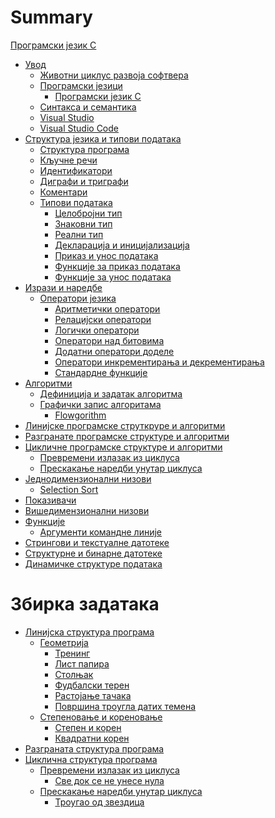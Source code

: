 # Summary

[Програмски језик C](./README.md)

- [Увод](./introduction.md)
  - [Животни циклус развоја софтвера](./sdlc.md)
  - [Програмски језици](./programminglanguages.md)
    - [Програмски језик C](./cprogramminglanguage.md)
  - [Синтакса и семантика](./syntaxandsemantics.md)
  - [Visual Studio](./visualstudio.md)
  - [Visual Studio Code](./vscode.md)
- [Структура језика и типови података](./clanguagestructure.md)
  - [Структура програма](./cprogramstructure.md)
  - [Кључне речи](./ckeywords.md)
  - [Идентификатори](./cidentifiers.md)
  - [Диграфи и триграфи](./digraphstrigraphs.md)
  - [Коментари](./comments.md)
  - [Типови података](./datatypes.md)
    - [Целобројни тип](./integertype.md)
    - [Знаковни тип](./charactertype.md)
    - [Реални тип](./floattype.md)
    - [Декларација и иницијализација](./declarationinitialization.md)
    - [Приказ и унос података]()
    - [Функције за приказ података]()
    - [Функције за унос података]()
- [Изрази и наредбе](./expressionsandcommands.md)
  - [Оператори језика](./operators.md)
    - [Аритметички оператори](./arithmeticoperators.md)
    - [Релацијски оператори]()
    - [Логички оператори]()
    - [Оператори над битовима](./bitwiseoperators.md)
    - [Додатни оператори доделе]()
    - [Оператори инкрементирања и декрементирања]()
    - [Стандардне функције]()
- [Алгоритми](./algorithms.md)
  - [Дефиниција и задатак алгоритма](./algorithmsdefinition.md)
  - [Графички запис алгоритама](./graphicalnotation.md)
    - [Flowgorithm](./flowgorithm.md)
- [Линијске програмске струткруре и алгоритми](./linearstructures.md)
- [Разгранате програмске структуре и алгоритми](./branchedstructures.md)
- [Цикличне програмске структуре и алгоритми](./loopstructures.md)
  - [Превремени излазак из циклуса](./loopbreak.md)
  - [Прескакање наредби унутар циклуса](./loopcontinue.md)
- [Једнодимензионални низови](./onedimensionalarrays.md)
  - [Selection Sort](./selectionsort.md)
- [Показивачи](./pointers.md)
- [Вишедимензионални низови](./multidimensionalarrays.md)
- [Функције](functions.md)
  - [Аргументи командне линије](./commandlinearguments.md)
- [Стрингови и текстуалне датотеке](./stringsandfiles.md)
- [Структурне и бинарне датотеке](./structuredbinaryfiles.md)
- [Динамичке структуре података](./dynamicstructures.md)

# Збирка задатака

- [Линијска структура програма](./wblinear.md)
  - [Геометрија](./wblgeometry.md)
    - [Тренинг](wblgeometry/training.md)
    - [Лист папира](wblgeometry/paper.md)
    - [Столњак](wblgeometry/tablecloth.md)
    - [Фудбалски терен](wblgeometry/footballfield.md)
    - [Растојање тачака](wblgeometry/distanceofpoints.md)
    - [Површина троугла датих темена](wblgeometry/areaoftrianglevertices.md)
  - [Степеновање и кореновање](./wbpowerroot.md)
    - [Степен и корен](./wb/powerroot.md)
    - [Квадратни корен](./wb/squareroot.md)
- [Разграната структура програма]()
- [Циклична структура програма](./wbloop.md)
  - [Превремени излазак из циклуса](wbloopbreak.md)
    - [Све док се не унесе нула](wbloopbreak/untilzero.md)
  - [Прескакање наредби унутар циклуса](wbloopcont.md)
    - [Троугао од звездица](wbloopcont/trianglestar.md)
